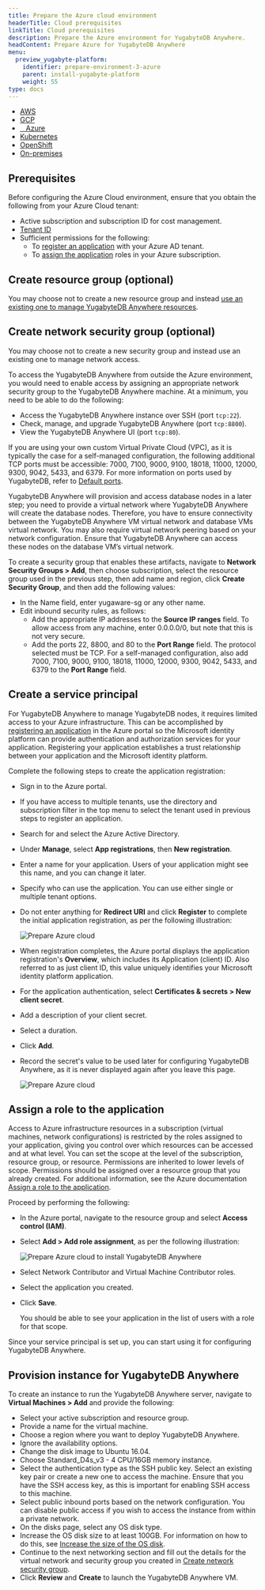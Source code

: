 ```yaml
---
title: Prepare the Azure cloud environment
headerTitle: Cloud prerequisites
linkTitle: Cloud prerequisites
description: Prepare the Azure environment for YugabyteDB Anywhere.
headContent: Prepare Azure for YugabyteDB Anywhere
menu:
  preview_yugabyte-platform:
    identifier: prepare-environment-3-azure
    parent: install-yugabyte-platform
    weight: 55
type: docs
---
```


<ul class="nav nav-tabs-alt nav-tabs-yb">
  <li>
    <a href="../aws/" class="nav-link">
      <i class="fa-brands fa-aws" aria-hidden="true"></i>
      AWS
    </a>
  </li>

  <li>
    <a href="../gcp/" class="nav-link">
       <i class="fa-brands fa-google" aria-hidden="true"></i>
      GCP
    </a>
  </li>

  <li>
    <a href="../azure/" class="nav-link active">
      <i class="icon-azure" aria-hidden="true"></i>
      &nbsp;&nbsp; Azure
    </a>
  </li>

  <li>
    <a href="../kubernetes/" class="nav-link">
      <i class="fa-regular fa-dharmachakra" aria-hidden="true"></i>
      Kubernetes
    </a>
  </li>

<li>
    <a href="../openshift/" class="nav-link">
      <i class="fa-brands fa-redhat" aria-hidden="true"></i>
      OpenShift
    </a>
 </li>

  <li>
    <a href="../on-premises/" class="nav-link">
      <i class="fa-solid fa-building" aria-hidden="true"></i>
      On-premises
    </a>
  </li>

</ul>

## Prerequisites

Before configuring the Azure Cloud environment, ensure that you obtain the following from your Azure Cloud tenant:

* Active subscription and subscription ID for cost management.
* [Tenant ID](https://learn.microsoft.com/en-us/azure/active-directory/fundamentals/how-to-find-tenant)
* Sufficient permissions for the following:
  * To [register an application](https://docs.microsoft.com/en-us/azure/active-directory/develop/howto-create-service-principal-portal#permissions-required-for-registering-an-app) with your Azure AD tenant.
  * To [assign the application](https://docs.microsoft.com/en-us/azure/active-directory/develop/howto-create-service-principal-portal#check-azure-subscription-permissions) roles in your Azure subscription.

## Create resource group (optional)

You may choose not to create a new resource group and instead [use an existing one to manage YugabyteDB Anywhere resources](
https://docs.microsoft.com/en-us/azure/azure-resource-manager/management/manage-resource-groups-portal#create-resource-groups).

## Create network security group (optional)

You may choose not to create a new security group and instead use an existing one to manage network access.

To access the YugabyteDB Anywhere from outside the Azure environment, you would need to enable access by assigning an appropriate network security group to the YugabyteDB Anywhere machine. At a minimum, you need to be able to do the following:

* Access the YugabyteDB Anywhere instance over SSH (port `tcp:22`).
* Check, manage, and upgrade YugabyteDB Anywhere (port `tcp:8800`).
* View the YugabyteDB Anywhere UI (port `tcp:80`).

If you are using your own custom Virtual Private Cloud (VPC), as it is typically the case for a self-managed configuration, the following additional TCP ports must be accessible: 7000, 7100, 9000, 9100, 18018, 11000, 12000, 9300, 9042, 5433, and 6379. For more information on ports used by YugabyteDB, refer to [Default ports](../../../../reference/configuration/default-ports).

YugabyteDB Anywhere will provision and access database nodes in a later step; you need to provide a virtual network where YugabyteDB Anywhere will create the database nodes. Therefore, you have to ensure connectivity between the YugabyteDB Anywhere VM virtual network and database VMs virtual network. You may also require virtual network peering based on your network configuration. Ensure that YugabyteDB Anywhere can access these nodes on the database VM’s virtual network.

To create a security group that enables these artifacts, navigate to **Network Security Groups > Add**, then choose subscription, select the resource group used in the previous step, then add name and region, click **Create Security Group**, and then add the following values:

* In the Name field, enter yugaware-sg or any other name.
* Edit inbound security rules, as follows:
  * Add the appropriate IP addresses to the **Source IP ranges** field. To allow access from any machine, enter 0.0.0.0/0, but note that this is not very secure.
  * Add the ports 22, 8800, and 80 to the **Port Range** field. The protocol selected must be TCP. For a self-managed configuration, also add 7000, 7100, 9000, 9100, 18018, 11000, 12000, 9300, 9042, 5433, and 6379 to the **Port Range** field.

## Create a service principal

For YugabyteDB Anywhere to manage YugabyteDB nodes, it requires limited access to your Azure infrastructure. This can be accomplished by [registering an application](https://docs.microsoft.com/en-us/azure/active-directory/develop/quickstart-register-app) in the Azure portal so the Microsoft identity platform can provide authentication and authorization services for your application. Registering your application establishes a trust relationship between your application and the Microsoft identity platform.

Complete the following steps to create the application registration:

* Sign in to the Azure portal.
* If you have access to multiple tenants, use the directory and subscription filter in the top menu to select the tenant used in previous steps to register an application.
* Search for and select the Azure Active Directory.
* Under **Manage**, select **App registrations**, then **New registration**.
* Enter a name for your application. Users of your application might see this name, and you can change it later.
* Specify who can use the application. You can use either single or multiple tenant options.
* Do not enter anything for **Redirect URI** and click **Register** to complete the initial application registration, as per the following illustration:

  ![Prepare Azure cloud](/images/yb-platform/install/azure/platform-azure-prepare-cloud-env-1.png)

* When registration completes, the Azure portal displays the application registration's **Overview**, which includes its Application (client) ID. Also referred to as just client ID, this value uniquely identifies your Microsoft identity platform application.
* For the application authentication, select **Certificates & secrets > New client secret**.
* Add a description of your client secret.
* Select a duration.
* Click **Add**.
* Record the secret's value to be used later for configuring YugabyteDB Anywhere, as it is never displayed again after you leave this page.

  ![Prepare Azure cloud](/images/yb-platform/install/azure/platform-azure-prepare-cloud-env-2.png)

## Assign a role to the application

Access to Azure infrastructure resources in a subscription (virtual machines, network configurations) is restricted by the roles assigned to your application, giving you control over which resources can be accessed and at what level. You can set the scope at the level of the subscription, resource group, or resource. Permissions are inherited to lower levels of scope. Permissions should be assigned over a resource group that you already created. For additional information, see the Azure documentation [Assign a role to the application](https://docs.microsoft.com/en-us/azure/active-directory/develop/howto-create-service-principal-portal#assign-a-role-to-the-application).

Proceed by performing the following:

* In the Azure portal, navigate to the resource group and select **Access control (IAM)**.
* Select **Add > Add role assignment**, as per the following illustration:

  ![Prepare Azure cloud to install YugabyteDB Anywhere](/images/yb-platform/install/azure/platform-azure-prepare-cloud-env-3.png)

* Select  Network Contributor and Virtual Machine Contributor roles.

* Select the application you created.

* Click **Save**.

  You should be able to see your application in the list of users with a role for that scope.

Since your service principal is set up, you can start using it for configuring YugabyteDB Anywhere.

## Provision instance for YugabyteDB Anywhere

To create an instance to run the YugabyteDB Anywhere server, navigate to **Virtual Machines > Add** and provide the following:

* Select your active subscription and resource group.
* Provide a name for the virtual machine.
* Choose a region where you want to deploy YugabyteDB Anywhere.
* Ignore the availability options.
* Change the disk image to Ubuntu 16.04.
* Choose Standard_D4s_v3 - 4 CPU/16GB memory instance.
* Select the authentication type as the SSH public key. Select an existing key pair or create a new one to access the machine. Ensure that you have the SSH access key, as this is important for enabling SSH access to this machine.
* Select public inbound ports based on the network configuration. You can disable public access if you wish to access the instance from within a private network.
* On the disks page, select any OS disk type.
* Increase the OS disk size to at least 100GB. For information on how to do this, see [Increase the size of the OS disk](https://learn.microsoft.com/en-us/azure/virtual-machines/linux/expand-disks?tabs=ubuntu#increase-the-size-of-the-os-disk).
* Continue to the next networking section and fill out the details for the virtual network and security group you created in [Create network security group](#create-network-security-group-(optional)).
* Click **Review** and **Create** to launch the YugabyteDB Anywhere VM.
